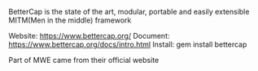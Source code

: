 BetterCap is the state of the art, modular, portable and easily extensible MITM(Men in the middle) framework

Website: https://www.bettercap.org/
Document: https://www.bettercap.org/docs/intro.html
Install: gem install bettercap

Part of MWE came from their official website
